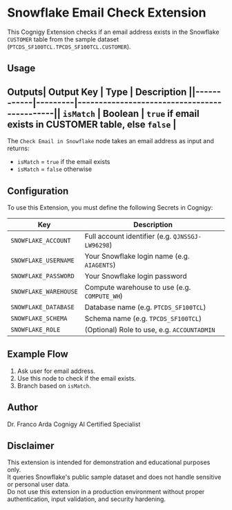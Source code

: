 # Snowflake Email Check Extension
This Cognigy Extension checks if an email address exists in the Snowflake `CUSTOMER` table from the sample dataset (`PTCDS_SF100TCL.TPCDS_SF100TCL.CUSTOMER`).

## Usage
## Outputs| Output Key | Type    | Description                                 ||------------|---------|---------------------------------------------|| `isMatch`  | Boolean | `true` if email exists in CUSTOMER table, else `false` |

The `Check Email in Snowflake` node takes an email address as input and returns:

- `isMatch` = `true` if the email exists
- `isMatch` = `false` otherwise

## Configuration

To use this Extension, you must define the following Secrets in Cognigy:

| Key | Description |
|-----|-------------|
| `SNOWFLAKE_ACCOUNT` | Full account identifier (e.g. `QJNSSGJ-LW96298`) |
| `SNOWFLAKE_USERNAME` | Your Snowflake login name (e.g. `AIAGENTS`) |
| `SNOWFLAKE_PASSWORD` | Your Snowflake login password |
| `SNOWFLAKE_WAREHOUSE` | Compute warehouse to use (e.g. `COMPUTE_WH`) |
| `SNOWFLAKE_DATABASE` | Database name (e.g. `PTCDS_SF100TCL`) |
| `SNOWFLAKE_SCHEMA` | Schema name (e.g. `TPCDS_SF100TCL`) |
| `SNOWFLAKE_ROLE` | (Optional) Role to use, e.g. `ACCOUNTADMIN` |

## Example Flow

1. Ask user for email address.
2. Use this node to check if the email exists.
3. Branch based on `isMatch`.

## Author

Dr. Franco Arda 
Cognigy AI Certified Specialist

## Disclaimer

This extension is intended for demonstration and educational purposes only.  
It queries Snowflake's public sample dataset and does not handle sensitive or personal user data.  
Do not use this extension in a production environment without proper authentication, input validation, and security hardening.

